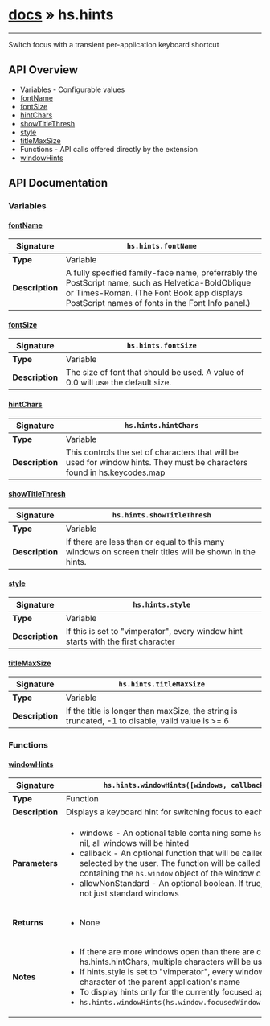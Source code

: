 # [docs](index.md) » hs.hints
---

Switch focus with a transient per-application keyboard shortcut

## API Overview
* Variables - Configurable values
 * [fontName](#fontname)
 * [fontSize](#fontsize)
 * [hintChars](#hintchars)
 * [showTitleThresh](#showtitlethresh)
 * [style](#style)
 * [titleMaxSize](#titlemaxsize)
* Functions - API calls offered directly by the extension
 * [windowHints](#windowhints)

## API Documentation

### Variables

#### [fontName](#fontname)
| <span style="font-align: left;">**Signature**</span> | <span style="font-align: left;">`hs.hints.fontName` </span>                                                |
| -----------------------------------------------------|---------------------------------------------------------------------------------------------------------|
| **Type**                                             | Variable                                                                                         |
| **Description**                                      | A fully specified family-face name, preferrably the PostScript name, such as Helvetica-BoldOblique or Times-Roman. (The Font Book app displays PostScript names of fonts in the Font Info panel.)                                                                                         |

#### [fontSize](#fontsize)
| <span style="font-align: left;">**Signature**</span> | <span style="font-align: left;">`hs.hints.fontSize` </span>                                                |
| -----------------------------------------------------|---------------------------------------------------------------------------------------------------------|
| **Type**                                             | Variable                                                                                         |
| **Description**                                      | The size of font that should be used. A value of 0.0 will use the default size.                                                                                         |

#### [hintChars](#hintchars)
| <span style="font-align: left;">**Signature**</span> | <span style="font-align: left;">`hs.hints.hintChars` </span>                                                |
| -----------------------------------------------------|---------------------------------------------------------------------------------------------------------|
| **Type**                                             | Variable                                                                                         |
| **Description**                                      | This controls the set of characters that will be used for window hints. They must be characters found in hs.keycodes.map                                                                                         |

#### [showTitleThresh](#showtitlethresh)
| <span style="font-align: left;">**Signature**</span> | <span style="font-align: left;">`hs.hints.showTitleThresh` </span>                                                |
| -----------------------------------------------------|---------------------------------------------------------------------------------------------------------|
| **Type**                                             | Variable                                                                                         |
| **Description**                                      | If there are less than or equal to this many windows on screen their titles will be shown in the hints.                                                                                         |

#### [style](#style)
| <span style="font-align: left;">**Signature**</span> | <span style="font-align: left;">`hs.hints.style` </span>                                                |
| -----------------------------------------------------|---------------------------------------------------------------------------------------------------------|
| **Type**                                             | Variable                                                                                         |
| **Description**                                      | If this is set to "vimperator", every window hint starts with the first character                                                                                         |

#### [titleMaxSize](#titlemaxsize)
| <span style="font-align: left;">**Signature**</span> | <span style="font-align: left;">`hs.hints.titleMaxSize` </span>                                                |
| -----------------------------------------------------|---------------------------------------------------------------------------------------------------------|
| **Type**                                             | Variable                                                                                         |
| **Description**                                      | If the title is longer than maxSize, the string is truncated, -1 to disable, valid value is >= 6                                                                                         |

### Functions

#### [windowHints](#windowhints)
| <span style="font-align: left;">**Signature**</span> | <span style="font-align: left;">`hs.hints.windowHints([windows, callback, allowNonStandard])` </span>                                                |
| -----------------------------------------------------|---------------------------------------------------------------------------------------------------------|
| **Type**                                             | Function                                                                                         |
| **Description**                                      | Displays a keyboard hint for switching focus to each window                                                                                         |
| **Parameters**                                       | <ul><li>windows - An optional table containing some `hs.window` objects. If this value is nil, all windows will be hinted</li><li>callback - An optional function that will be called when a window has been selected by the user. The function will be called with a single argument containing the `hs.window` object of the window chosen by the user</li><li>allowNonStandard - An optional boolean.  If true, all windows will be included, not just standard windows</li></ul> |
| **Returns**                                          | <ul><li>None</li></ul>          |
| **Notes**                                            | <ul><li>If there are more windows open than there are characters available in hs.hints.hintChars, multiple characters will be used</li><li>If hints.style is set to "vimperator", every window hint is prefixed with the first character of the parent application's name</li><li>To display hints only for the currently focused application, try something like:</li><li> `hs.hints.windowHints(hs.window.focusedWindow():application():allWindows())`</li></ul>                |

